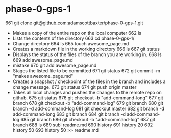 # phase-0-gps-1

  661  git clone git@github.com:adamscottbaxter/phase-0-gps-1.git
  * Makes a copy of the entire repo on the local computer
  662  ls
  * Lists the contents of the directory
  663  cd phase-0-gps-1/
  * Change directory
  664  ls
  665  touch awesome_page.md
  * Creates a markdown file in the working directory
  666  ls
  667  git status
  * Displays the status of the files of the branch you are working in.
  668  ls
  669  add awesome_page.md 
  * mistake
  670  git add awesome_page.md 
  * Stages the listed file to be committed
  671  git status
  672  git commit -m "makes awesome_page.md"
  * Creates a snapshot / checkpoint of the files in the branch and includes a change message.
  673  git status
  674  git push origin master
  * Takes all local changes and pushes the changes to the remote repo on github.
  675  git status
  676  git checkout -b "add-command-long"
  677  git branch
  678  git checkout -b "add-command-log"
  679  git branch
  680  git branch -d add-command-log
  681  git checkout master
  682  git branch -d add-command-long
  683  git branch
  684  git branch -d add-command-log
  685  git branch
  686  git checkout -b "add-command-log"
  687  git branch
  688  ls
  689  subl readme.md
  690  history
  691  history 20
  692  history 50
  693  history 50 >> readme.md
